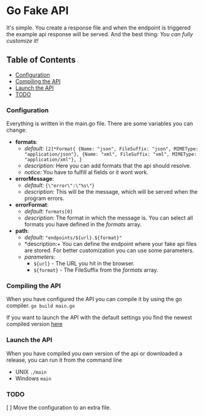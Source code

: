 # Go Fake API
It's simple. You create a response file and when the endpoint is triggered the example api response will be served. And the best thing: *You can fully customize it!*

## Table of Contents
* [Configuration](#configuration)
* [Compiling the API](#compiling-the-api)
* [Launch the API](#launch-the-api)
* [TODO](#todo)

### Configuration
Everything is written in the main.go file. There are some variables you can change:
* **formats**:
    * *default:* 
        `[2]*Format{
            {Name: "json", FileSuffix: "json", MIMEType: "application/json"},
            {Name: "xml", FileSuffix: "xml", MIMEType: "application/xml"},
        }`
    * *description:* Here you can add formats that the api should resolve.
    * *notice:* You have to fulfill al fields or it wont work.      
* **errorMessage**: 
    * *default:* `{\"error\":\"%s\"}`
    * *description:* This will be the message, which will be served when the program errors.
* **errorFormat**:
    * *default:* `formats[0]`
    * *description:* The format in which the message is. You can select all formats you have defined in the *formats* array.
* **path**:
    * *default:* `"endpoints/${url}.${format}"`
    * *description:+ You can define the endpoint where your fake api files are stored. For better customization you can use some parameters.
    * *parameters:*
        * `${url}` - The URL you hit in the browser.
        * `${format}` - The FileSuffix from the *formats* array.
        
### Compiling the API
When you have configured the API you can compile it by using the go compiler. 
`go build main.go`

If you want to launch the API with the default settings you find the newest compiled version [here](https://github.com/AnguliNetworks/go-fake-api/releases)
        
### Launch the API
When you have compiled you own version of the api or downloaded a release, you can run it from the command line
* UNIX `./main`
* Windows `main`

### TODO
[ ] Move the configuration to an extra file.
